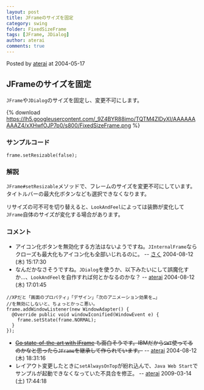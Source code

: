 ```yaml
---
layout: post
title: JFrameのサイズを固定
category: swing
folder: FixedSizeFrame
tags: [JFrame, JDialog]
author: aterai
comments: true
---
```


Posted by [aterai](http://terai.xrea.jp/aterai.html) at 2004-05-17

## JFrameのサイズを固定
`JFrame`や`JDialog`のサイズを固定し、変更不可にします。

{% download https://lh5.googleusercontent.com/_9Z4BYR88imo/TQTM4ZlDyXI/AAAAAAAAAZ4/xXHwfOJP7p0/s800/FixedSizeFrame.png %}

### サンプルコード
<pre class="prettyprint"><code>frame.setResizable(false);
</code></pre>

### 解説
`JFrame#setResizable`メソッドで、フレームのサイズを変更不可にしています。タイトルバーの最大化ボタンなども選択できなくなります。

リサイズの可不可を切り替えると、`LookAndFeel`によっては装飾が変化して`JFrame`自体のサイズが変化する場合があります。

### コメント
- アイコン化ボタンを無効化する方法はないようですね。`JInternalFrame`ならクローズも最大化もアイコン化も全部いじれるのに。 -- [さく](http://terai.xrea.jp/さく.html) 2004-08-12 (木) 15:17:30
- なんだかなさそうですね。`JDialog`を使うか、以下みたいにして誤魔化すか…、`LookAndFeel`を自作すれば何とかなるのかな？ -- [aterai](http://terai.xrea.jp/aterai.html) 2004-08-12 (木) 17:01:45

<!-- dummy comment line for breaking list -->

<pre class="prettyprint"><code>//XPだと「画面のプロパティ」「デザイン」「次のアニメーション効果を…」
//を無効にしないと、ちょっとかっこ悪い。
frame.addWindowListener(new WindowAdapter() {
  @Override public void windowIconified(WindowEvent e) {
    frame.setState(frame.NORMAL);
  }
});
</code></pre>

- ~~[Go state-of-the-art with IFrame](http://www.ibm.com/developerworks/library/j-iframe/) も面白そうです。IBMだから`SWT`使ってるのかなと思ったら`JFrame`を継承して作られています。~~ -- [aterai](http://terai.xrea.jp/aterai.html) 2004-08-12 (木) 18:31:16
- レイアウト変更したときに`setAlwaysOnTop`が紛れ込んで、`Java Web Start`でサンプルが起動できなくなっていた不具合を修正。 -- [aterai](http://terai.xrea.jp/aterai.html) 2009-03-14 (土) 17:44:18

<!-- dummy comment line for breaking list -->

